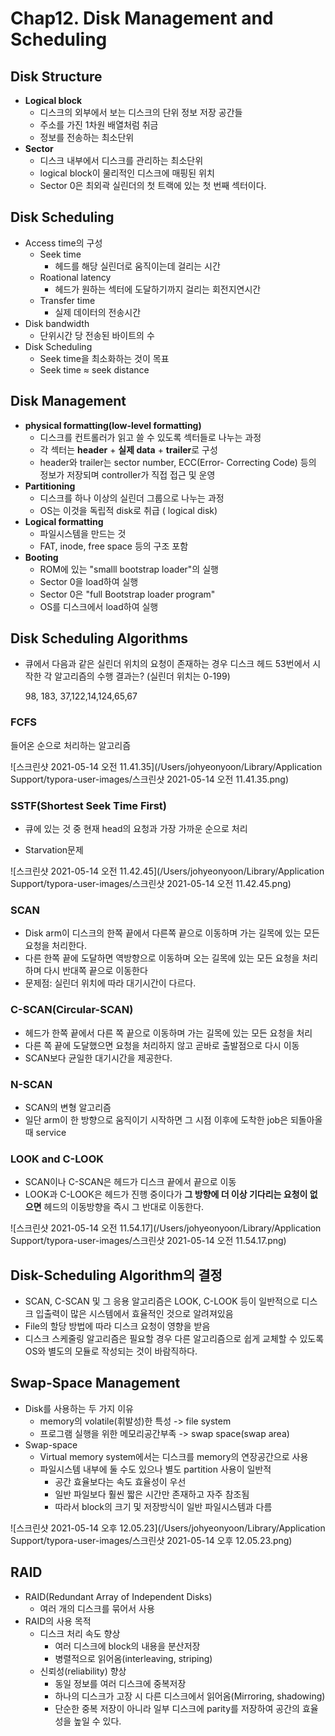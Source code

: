 # Chap12. Disk Management and Scheduling

## Disk Structure

- **Logical block**
  - 디스크의 외부에서 보는 디스크의 단위 정보 저장 공간들
  - 주소를 가진 1차원 배열처럼 취금
  - 정보를 전송하는 최소단위
- **Sector**
  - 디스크 내부에서 디스크를 관리하는 최소단위
  - logical block이 물리적인 디스크에 매핑된 위치
  - Sector 0은 최외곽 실린더의 첫 트랙에 있는 첫 번째 섹터이다. 



## Disk Scheduling

- Access time의 구성
  - Seek time
    - 헤드를 해당 실린더로 움직이는데 걸리는 시간
  - Roational latency
    - 헤드가 원하는 섹터에 도달하기까지 걸리는 회전지연시간
  - Transfer time
    - 실제 데이터의 전송시간
- Disk bandwidth
  - 단위시간 당 전송된 바이트의 수
- Disk Scheduling
  - Seek time을 최소화하는 것이 목표
  - Seek time ≈ seek distance



## Disk Management

- **physical formatting(low-level formatting)**
  - 디스크를 컨트롤러가 읽고 쓸 수 있도록 섹터들로 나누는 과정
  - 각 섹터는 **header** + **실제 data** + **trailer**로 구성
  - header와 trailer는 sector number, ECC(Error- Correcting Code) 등의 정보가 저장되며 controller가 직접 접근 및 운영
- **Partitioning**
  - 디스크를 하나 이상의 실린더 그룹으로 나누는 과정
  - OS는 이것을 독립적 disk로 취급 ( logical disk)
- **Logical formatting**
  - 파일시스템을 만드는 것
  - FAT, inode, free space 등의 구조 포함
- **Booting**
  - ROM에 있는 "smalll bootstrap loader"의 실행
  - Sector 0을 load하여 실행
  - Sector 0은 "full Bootstrap loader program"
  - OS를 디스크에서 load하여 실행



## Disk Scheduling Algorithms

- 큐에서 다음과 같은 실린더 위치의 요청이 존재하는 경우 디스크 헤드 53번에서 시작한 각 알고리즘의 수행 결과는? (실린더 위치는 0-199)

  98, 183, 37,122,14,124,65,67

### FCFS

들어온 순으로 처리하는 알고리즘

![스크린샷 2021-05-14 오전 11.41.35](/Users/johyeonyoon/Library/Application Support/typora-user-images/스크린샷 2021-05-14 오전 11.41.35.png)

### SSTF(Shortest Seek Time First)

- 큐에 있는 것 중 현재 head의 요청과 가장 가까운 순으로 처리

- Starvation문제

![스크린샷 2021-05-14 오전 11.42.45](/Users/johyeonyoon/Library/Application Support/typora-user-images/스크린샷 2021-05-14 오전 11.42.45.png)

### SCAN

- Disk arm이 디스크의 한쪽 끝에서 다른쪽 끝으로 이동하며 가는 길목에 있는 모든 요청을 처리한다.
- 다른 한쪽 끝에 도달하면 역방향으로 이동하며 오는 길목에 있는 모든 요청을 처리하며 다시 반대쪽 끝으로 이동한다
- 문제점: 실린더 위치에 따라 대기시간이 다르다.

### C-SCAN(Circular-SCAN)

- 헤드가 한쪽 끝에서 다른 쪽 끝으로 이동하며 가는 길목에 있는 모든 요청을 처리
- 다른 쪽 끝에 도달했으면 요청을 처리하지 않고 곧바로 출발점으로 다시 이동
- SCAN보다 균일한 대기시간을 제공한다.

### N-SCAN

- SCAN의 변형 알고리즘
- 일단 arm이 한 방향으로 움직이기 시작하면 그 시점 이후에 도착한  job은 되돌아올때 service

### LOOK and C-LOOK

- SCAN이나 C-SCAN은 헤드가 디스크 끝에서 끝으로 이동
- LOOK과 C-LOOK은 헤드가 진행 중이다가 **그 방향에 더 이상 기다리는 요청이 없으면** 헤드의 이동방향을 즉시 그 반대로 이동한다.

![스크린샷 2021-05-14 오전 11.54.17](/Users/johyeonyoon/Library/Application Support/typora-user-images/스크린샷 2021-05-14 오전 11.54.17.png)



## Disk-Scheduling Algorithm의 결정

- SCAN, C-SCAN 및 그 응용 알고리즘은 LOOK, C-LOOK 등이 일반적으로 디스크 입출력이 많은 시스템에서 효율적인 것으로 알려져있음
- File의 할당 방법에 따라 디스크 요청이 영향을 받음
- 디스크 스케줄링 알고리즘은 필요할 경우 다른 알고리즘으로 쉽게 교체할 수 있도록 OS와 별도의 모듈로 작성되는 것이 바람직하다. 



## Swap-Space Management

- Disk를 사용하는 두 가지 이유
  - memory의 volatile(휘발성)한 특성 -> file system
  - 프로그램 실행을 위한 메모리공간부족 -> swap space(swap area)
- Swap-space
  - Virtual memory system에서는 디스크를 memory의 연장공간으로 사용
  - 파일시스템 내부에 둘 수도 있으나 별도 partition 사용이 일반적
    - 공간 효율보다는 속도 효율성이 우선
    - 일반 파일보다 훨씬 짧은 시간만 존재하고 자주 참조됨
    - 따라서 block의 크기 및 저장방식이 일반 파일시스템과 다름

![스크린샷 2021-05-14 오후 12.05.23](/Users/johyeonyoon/Library/Application Support/typora-user-images/스크린샷 2021-05-14 오후 12.05.23.png)





## RAID

- RAID(Redundant Array of Independent Disks)
  - 여러 개의 디스크를 묶어서 사용
- RAID의 사용 목적
  - 디스크 처리 속도 향상
    - 여러 디스크에 block의 내용을 분산저장
    - 병렬적으로 읽어옴(interleaving, striping)
  - 신뢰성(reliability) 향상
    - 동일 정보를 여러 디스크에 중복저장
    - 하나의 디스크가 고장 시 다른 디스크에서 읽어옴(Mirroring, shadowing)
    - 단순한 중복 저장이 아니라 일부 디스크에 parity를 저장하여 공간의 효율성을 높일 수 있다.